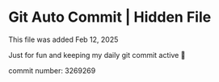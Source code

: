 # Git Auto Commit | Hidden File

This file was added Feb 12, 2025

Just for fun and keeping my daily git commit active 🤪

commit number: 3269269
